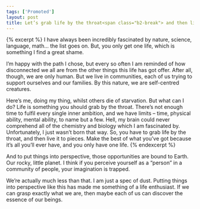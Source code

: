 ```yaml
---
tags: ['Promoted']
layout: post
title: Let’s grab life by the throat<span class="b2-break"> and then live it to pieces.</span>
---
```


{% excerpt %}
I have always been incredibly fascinated by nature, science, language, math&hellip; the list goes on. But, you only get one life, which is something I find a great shame.

I’m happy with the path I chose, but every so often I am reminded of how disconnected we all are from the other things this life has got offer. After all, though, we are only human. But we live in communities, each of us trying to support ourselves and our families. By this nature, we are self-centred creatures.

Here’s me, doing my thing, whilst others die of starvation. But what can I do? Life is something you should grab by the throat. There’s not enough time to fulfil every single inner ambition, and we have limits – time, physical ability, mental ability, to name but a few. Hell, my brain could never comprehend all of the chemistry and biology which I am fascinated by. Unfortunately, I just wasn’t born that way. So, you have to grab life by the throat, and then live it to pieces. Make the best of what you’ve got because it’s all you’ll ever have, and you only have one life.
{% endexcerpt %}

And to put things into perspective, those opportunities are bound to Earth. Our rocky, little planet. I think if you perceive yourself as a &ldquo;person&rdquo; in a community of people, your imagination is trapped.

We’re actually much less than that. I am just a spec of dust. Putting things into perspective like this has made me something of a life enthusiast. If we can grasp exactly what we are, then maybe each of us can discover the essence of our beings.